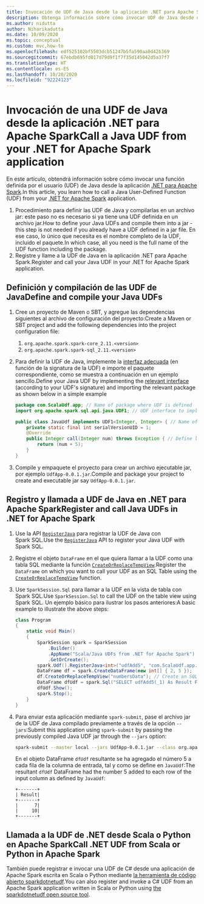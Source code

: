 ```yaml
---
title: Invocación de UDF de Java desde la aplicación .NET para Apache Spark
description: Obtenga información sobre cómo invocar UDF de Java desde una aplicación .NET para Apache Spark.
ms.author: nidutta
author: Niharikadutta
ms.date: 10/09/2020
ms.topic: conceptual
ms.custom: mvc,how-to
ms.openlocfilehash: edf525102bf5503dcb51247b5fa590aa0d42b369
ms.sourcegitcommit: 67ebdb695fd017d79d9f1f7f35d145042d5a37f7
ms.translationtype: HT
ms.contentlocale: es-ES
ms.lasthandoff: 10/20/2020
ms.locfileid: "92224123"
---
```

# <a name="call-a-java-udf-from-your-net-for-apache-spark-application"></a><span data-ttu-id="d9ac2-103">Invocación de una UDF de Java desde la aplicación .NET para Apache Spark</span><span class="sxs-lookup"><span data-stu-id="d9ac2-103">Call a Java UDF from your .NET for Apache Spark application</span></span>

<span data-ttu-id="d9ac2-104">En este artículo, obtendrá información sobre cómo invocar una función definida por el usuario (UDF) de Java desde la aplicación [.NET para Apache Spark](https://github.com/dotnet/spark).</span><span class="sxs-lookup"><span data-stu-id="d9ac2-104">In this article, you learn how to call a Java User-Defined Function (UDF) from your [.NET for Apache Spark](https://github.com/dotnet/spark) application.</span></span>

1. <span data-ttu-id="d9ac2-105">Procedimiento para definir las UDF de Java y compilarlas en un archivo jar: este paso no es necesario si ya tiene una UDF definida en un archivo jar.</span><span class="sxs-lookup"><span data-stu-id="d9ac2-105">How to define your Java UDFs and compile them into a jar - this step is not needed if you already have a UDF defined in a jar file.</span></span> <span data-ttu-id="d9ac2-106">En ese caso, lo único que necesita es el nombre completo de la UDF, incluido el paquete.</span><span class="sxs-lookup"><span data-stu-id="d9ac2-106">In which case, all you need is the full name of the UDF function including the package.</span></span>
2. <span data-ttu-id="d9ac2-107">Registre y llame a la UDF de Java en la aplicación .NET para Apache Spark.</span><span class="sxs-lookup"><span data-stu-id="d9ac2-107">Register and call your Java UDF in your .NET for Apache Spark application.</span></span>

## <a name="define-and-compile-your-java-udfs"></a><span data-ttu-id="d9ac2-108">Definición y compilación de las UDF de Java</span><span class="sxs-lookup"><span data-stu-id="d9ac2-108">Define and compile your Java UDFs</span></span>

1. <span data-ttu-id="d9ac2-109">Cree un proyecto de Maven o SBT, y agregue las dependencias siguientes al archivo de configuración del proyecto:</span><span class="sxs-lookup"><span data-stu-id="d9ac2-109">Create a Maven or SBT project and add the following dependencies into the project configuration file:</span></span>
    1. `org.apache.spark.spark-core_2.11.<version>`
    2. `org.apache.spark.spark-sql_2.11.<version>`
2. <span data-ttu-id="d9ac2-110">Para definir la UDF de Java, implemente la [interfaz adecuada](https://github.com/apache/spark/blob/master/sql/core/src/main/java/org/apache/spark/sql/api/java/UDF1.java) (en función de la signatura de la UDF) e importe el paquete correspondiente, como se muestra a continuación en un ejemplo sencillo.</span><span class="sxs-lookup"><span data-stu-id="d9ac2-110">Define your Java UDF by implementing the [relevant interface](https://github.com/apache/spark/blob/master/sql/core/src/main/java/org/apache/spark/sql/api/java/UDF1.java) (according to your UDF's signature) and importing the relevant package as shown below in a simple example</span></span>

    ```java
    package com.ScalaUdf.app; // Name of package where UDF is defined
    import org.apache.spark.sql.api.java.UDF1; // UDF interface to implement

    public class JavaUdf implements UDF1<Integer, Integer> { // Name of the Java UDF
        private static final int serialVersionUID = 1;
        @Override
        public Integer call(Integer num) throws Exception { // Define logic of UDF
            return (num + 5);
        }
    }
    ```

3. <span data-ttu-id="d9ac2-111">Compile y empaquete el proyecto para crear un archivo ejecutable jar, por ejemplo `UdfApp-0.0.1.jar`.</span><span class="sxs-lookup"><span data-stu-id="d9ac2-111">Compile and package your project to create and executable jar say `UdfApp-0.0.1.jar`.</span></span>

## <a name="register-and-call-java-udfs-in-net-for-apache-spark"></a><span data-ttu-id="d9ac2-112">Registro y llamada a UDF de Java en .NET para Apache Spark</span><span class="sxs-lookup"><span data-stu-id="d9ac2-112">Register and call Java UDFs in .NET for Apache Spark</span></span>

1. <span data-ttu-id="d9ac2-113">Use la API [`RegisterJava`](https://github.com/dotnet/spark/blob/8dcdcdc7c60d5f42cba5a90f1346d854ab5bf7bb/src/csharp/Microsoft.Spark/Sql/UDFRegistration.cs#L424) para registrar la UDF de Java con Spark SQL.</span><span class="sxs-lookup"><span data-stu-id="d9ac2-113">Use the [`RegisterJava`](https://github.com/dotnet/spark/blob/8dcdcdc7c60d5f42cba5a90f1346d854ab5bf7bb/src/csharp/Microsoft.Spark/Sql/UDFRegistration.cs#L424) API to register your Java UDF with Spark SQL.</span></span>
2. <span data-ttu-id="d9ac2-114">Registre el objeto `DataFrame` en el que quiera llamar a la UDF como una tabla SQL mediante la función [`CreateOrReplaceTempView`](https://github.com/dotnet/spark/blob/master/src/csharp/Microsoft.Spark/Sql/DataFrame.cs#L982).</span><span class="sxs-lookup"><span data-stu-id="d9ac2-114">Register the `DataFrame` on which you want to call your UDF as an SQL Table using the [`CreateOrReplaceTempView`](https://github.com/dotnet/spark/blob/master/src/csharp/Microsoft.Spark/Sql/DataFrame.cs#L982) function.</span></span>
3. <span data-ttu-id="d9ac2-115">Use `SparkSession.Sql` para llamar a la UDF en la vista de tabla con Spark SQL.</span><span class="sxs-lookup"><span data-stu-id="d9ac2-115">Use `SparkSession.Sql` to call the UDF on the table view using Spark SQL.</span></span>
<span data-ttu-id="d9ac2-116">Un ejemplo básico para ilustrar los pasos anteriores:</span><span class="sxs-lookup"><span data-stu-id="d9ac2-116">A basic example to illustrate the above steps:</span></span>

    ```csharp
    class Program
    {
        static void Main()
        {
            SparkSession spark = SparkSession
                .Builder()
                .AppName("Scala/Java UDFs from .NET for Apache Spark")
                .GetOrCreate();
            spark.Udf().RegisterJava<int>("udfAdd5", "com.ScalaUdf.app.JavaUdf"); // Register your Java UDF as 'udfAdd5'
            DataFrame df = spark.CreateDataFrame(new int[] { 2, 5 });
            df.CreateOrReplaceTempView("numbersData"); // Create an SQL table from the DataFrame `df`
            DataFrame dfUdf = spark.Sql("SELECT udfAdd5(_1) As Result FROM numbersData"); // Call the registered UDF on the table
            dfUdf.Show();
            spark.Stop();
        }
    }
    ```

4. <span data-ttu-id="d9ac2-117">Para enviar esta aplicación mediante `spark-submit`, pase el archivo jar de la UDF de Java compilado previamente a través de la opción `--jars`:</span><span class="sxs-lookup"><span data-stu-id="d9ac2-117">Submit this application using `spark-submit` by passing the previously compiled Java UDF jar through the `--jars` option:</span></span>

    ```bash
    spark-submit --master local --jars UdfApp-0.0.1.jar --class org.apache.spark.deploy.dotnet.DotnetRunner microsoft-spark-3.0.x-0.12.1.jar InterRuntimeUDFs.exe
    ```

    <span data-ttu-id="d9ac2-118">En el objeto DataFrame `dfUdf` resultante se ha agregado el número 5 a cada fila de la columna de entrada, tal y como se define en `JavaUdf`:</span><span class="sxs-lookup"><span data-stu-id="d9ac2-118">The resultant `dfUdf` DataFrame had the number 5 added to each row of the input column as defined by `JavaUdf`:</span></span>

    ```text
    +-------+
    | Result|
    +-------+
    |      7|
    |     10|
    +-------+
    ```

## <a name="call-net-udf-from-scala-or-python-in-apache-spark"></a><span data-ttu-id="d9ac2-119">Llamada a la UDF de .NET desde Scala o Python en Apache Spark</span><span class="sxs-lookup"><span data-stu-id="d9ac2-119">Call .NET UDF from Scala or Python in Apache Spark</span></span>

<span data-ttu-id="d9ac2-120">También puede registrar e invocar una UDF de C# desde una aplicación de Apache Spark escrita en Scala o Python mediante [la herramienta de código abierto sparkdotnetudf](https://github.com/imback82/sparkdotnetudf).</span><span class="sxs-lookup"><span data-stu-id="d9ac2-120">You can also register and invoke a C# UDF from an Apache Spark application written in Scala or Python using [the sparkdotnetudf open source tool](https://github.com/imback82/sparkdotnetudf).</span></span>
